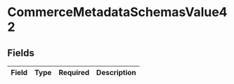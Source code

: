# CommerceMetadataSchemasValue42


## Fields

| Field       | Type        | Required    | Description |
| ----------- | ----------- | ----------- | ----------- |